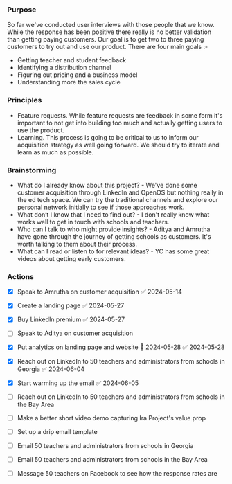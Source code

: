 ### Purpose

So far we've conducted user interviews with those people that we know. While the response has been positive there really is no better validation than getting paying customers. Our goal is to get two to three paying customers to try out and use our product. There are four main goals :-
- Getting teacher and student feedback
- Identifying a distribution channel
- Figuring out pricing and a business model
- Understanding more the sales cycle

### Principles 
- Feature requests. While feature requests are feedback in some form it's important to not get into building too much and actually getting users to use the product. 
- Learning. This process is going to be critical to us to inform our acquisition strategy as well going forward. We should try to iterate and learn as much as possible. 

### Brainstorming
- What do I already know about this project? - We've done some customer acquisition through LinkedIn and OpenOS but nothing really in the ed tech space. We can try the traditional channels and explore our personal network initially to see if those approaches work.
- What don’t I know that I need to find out? - I don't really know what works well to get in touch with schools and teachers.
- Who can I talk to who might provide insights? - Aditya and Amrutha have gone through the journey of getting schools as customers. It's worth talking to them about their process.
- What can I read or listen to for relevant ideas? - YC has some great videos about getting early customers. 

### Actions
- [x] Speak to Amrutha on customer acquisition ✅ 2024-05-14
- [x] Create a landing page ✅ 2024-05-27
- [x] Buy LinkedIn premium ✅ 2024-05-27
- [ ] Speak to Aditya on customer acquisition
- [x] Put analytics on landing page and website 📅 2024-05-28 ✅ 2024-05-28
- [x] Reach out on LinkedIn to 50 teachers and administrators from schools in Georgia ✅ 2024-06-04
- [x] Start warming up the email ✅ 2024-06-05
- [ ] Reach out on LinkedIn to 50 teachers and administrators from schools in the Bay Area
- [ ] Make a better short video demo capturing Ira Project's value prop
- [ ] Set up a drip email template
- [ ] Email 50 teachers and administrators from schools in Georgia
- [ ] Email 50 teachers and administrators from schools in the Bay Area
- [ ] Message 50 teachers on Facebook to see how the response rates are


